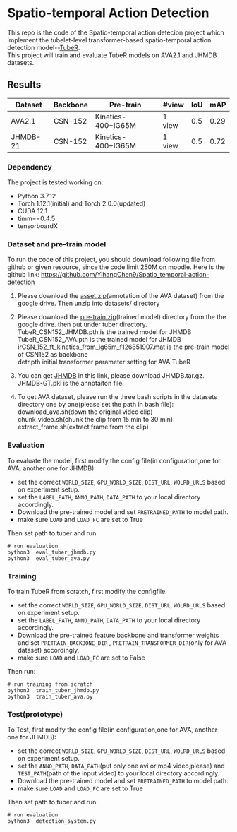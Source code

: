 # Spatio-temporal Action Detection

This repo is the code of the Spatio-temporal action detecion project which implement the tubelet-level transformer-based spatio-temporal action detection model--[TubeR](https://openaccess.thecvf.com/content/CVPR2022/papers/Zhao_TubeR_Tubelet_Transformer_for_Video_Action_Detection_CVPR_2022_paper.pdf).  
This project will train and evaluate TubeR models on AVA2.1 and JHMDB datasets.

## Results

| Dataset  |  Backbone | Pre-train  | #view  | IoU   | mAP  |
| ------------ | ------------ | ------------ | ------------ | ------------ | ------------ |
| AVA2.1  | CSN-152  | Kinetics-400+IG65M  | 1 view  | 0.5  | 0.29  |
| JHMDB-21  |  CSN-152 |  Kinetics-400+IG65M | 1 view  |   0.5  | 0.72|


### Dependency
The project is tested working on:
- Python 3.7.12
- Torch 1.12.1(initial) and Torch 2.0.0(updated)
- CUDA 12.1
- timm==0.4.5 
- tensorboardX

### Dataset and pre-train model
To run the code of this project, you should download following file from github or given resource, since the code limit 250M on moodle.
Here is the github link:
https://github.com/YihangChen9/Spatio_temporal-action-detection

1. Please download the [asset.zip](https://drive.google.com/file/d/1u2Vr_PBVb3M-cN7pj-F-yMVAuMENhKl3/view?usp=share_link)(annotation of the AVA dataset) from the google drive. Then unzip into datasets/ directory
2. Please download the [pre-train.zip](https://drive.google.com/file/d/1xoFLJhxRlfLW9xNM1Txer7H3BNWgDYpu/view?usp=share_link)(trained model) directory from the the google drive. then put under tuber directory.    
   TubeR_CSN152_JHMDB.pth is the trained model for JHMDB  
   TubeR_CSN152_AVA.pth is the trained model for JHMDB  
   irCSN_152_ft_kinetics_from_ig65m_f126851907.mat is the pre-train model of CSN152 as backbone  
   detr.pth initial transformer parameter setting for AVA TubeR  

3. You can get [JHMDB](https://drive.google.com/file/d/1JFZomNYiTkfmjPX1M6syVAHCTm0jRtmj/view?usp=share_link) in this link, please download JHMDB.tar.gz. JHMDB-GT.pkl is the annotaiton file.
  

4. To get AVA dataset, please run the three bash scripts in the datasets directory one by one(please set the path in bash file):  
   download_ava.sh(down the original video clip)  
   chunk_video.sh(chunk the clip from 15 min to 30 min)  
   extract_frame.sh(extract frame from the clip)  



### Evaluation
To evaluate the model, first modify the config file(in configuration,one for AVA, another one for JHMDB):
- set the correct `WORLD_SIZE`, `GPU_WORLD_SIZE`, `DIST_URL`, `WOLRD_URLS` based on experiment setup.
- set the `LABEL_PATH`, `ANNO_PATH`, `DATA_PATH` to your local directory accordingly.
- Download the pre-trained model and set `PRETRAINED_PATH` to model path.
- make sure `LOAD` and `LOAD_FC` are set to True

Then set path to tuber and run:
```
# run evaluation
python3  eval_tuber_jhmdb.py
python3  eval_tuber_ava.py

```

### Training
To train TubeR from scratch, first modify the configfile:
- set the correct `WORLD_SIZE`, `GPU_WORLD_SIZE`, `DIST_URL`, `WOLRD_URLS` based on experiment setup.
- set the `LABEL_PATH`, `ANNO_PATH`, `DATA_PATH` to your local directory accordingly.
- Download the pre-trained feature backbone and transformer weights and set `PRETRAIN_BACKBONE_DIR` , `PRETRAIN_TRANSFORMER_DIR`(only for AVA dataset) accordingly. 
- make sure `LOAD` and `LOAD_FC` are set to False
  
Then run:
```
# run training from scratch
python3  train_tuber_jhmdb.py 
python3  train_tuber_ava.py 

```

### Test(prototype)
To Test, first modify the config file(in configuration,one for AVA, another one for JHMDB):
- set the correct `WORLD_SIZE`, `GPU_WORLD_SIZE`, `DIST_URL`, `WOLRD_URLS` based on experiment setup.
- set the `ANNO_PATH`, `DATA_PATH`(put only one avi or mp4 video,please) and `TEST_PATH`(path of the input video) to your local directory accordingly.
- Download the pre-trained model and set `PRETRAINED_PATH` to model path.
- make sure `LOAD` and `LOAD_FC` are set to True

Then set path to tuber and run:
```
# run evaluation
python3  detection_system.py

```


